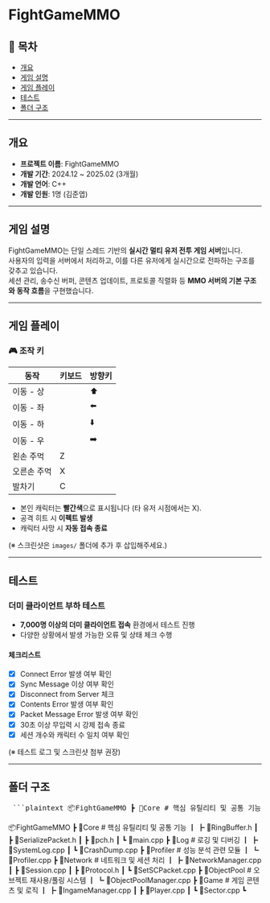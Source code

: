 # FightGameMMO

## 📌 목차
- [개요](#개요)
- [게임 설명](#게임-설명)
- [게임 플레이](#게임-플레이)
- [테스트](#테스트)
- [폴더 구조](#폴더-구조)

---

## 개요
- **프로젝트 이름**: FightGameMMO  
- **개발 기간**: 2024.12 ~ 2025.02 (3개월)  
- **개발 언어**: C++  
- **개발 인원**: 1명 (김준엽)

---

## 게임 설명
FightGameMMO는 단일 스레드 기반의 **실시간 멀티 유저 전투 게임 서버**입니다.  
사용자의 입력을 서버에서 처리하고, 이를 다른 유저에게 실시간으로 전파하는 구조를 갖추고 있습니다.  
세션 관리, 송수신 버퍼, 콘텐츠 업데이트, 프로토콜 직렬화 등 **MMO 서버의 기본 구조와 동작 흐름**을 구현했습니다.

---

## 게임 플레이

### 🎮 조작 키
| 동작         | 키보드 | 방향키 |
|--------------|--------|--------|
| 이동 - 상     |        | ⬆️     |
| 이동 - 좌     |        | ⬅️     |
| 이동 - 하     |        | ⬇️     |
| 이동 - 우     |        | ➡️     |
| 왼손 주먹     | Z      |        |
| 오른손 주먹   | X      |        |
| 발차기        | C      |        |

- 본인 캐릭터는 **빨간색**으로 표시됩니다 (타 유저 시점에서는 X).
- 공격 히트 시 **이펙트 발생**
- 캐릭터 사망 시 **자동 접속 종료**

(※ 스크린샷은 `images/` 폴더에 추가 후 삽입해주세요.)

---

## 테스트

### 더미 클라이언트 부하 테스트
- **7,000명 이상의 더미 클라이언트 접속** 환경에서 테스트 진행
- 다양한 상황에서 발생 가능한 오류 및 상태 체크 수행

#### 체크리스트
- [x] Connect Error 발생 여부 확인
- [x] Sync Message 이상 여부 확인
- [x] Disconnect from Server 체크
- [x] Contents Error 발생 여부 확인
- [x] Packet Message Error 발생 여부 확인
- [x] 30초 이상 무입력 시 강제 접속 종료
- [x] 세션 개수와 캐릭터 수 일치 여부 확인

(※ 테스트 로그 및 스크린샷 첨부 권장)

---

## 폴더 구조
<pre> ```plaintext 📦FightGameMMO ┣ 📂Core # 핵심 유틸리티 및 공통 기능 ┃ ┣ 📜RingBuffer.h ┃ ┣ 📜SerializePacket.h ┃ ┣ 📜pch.h ┃ ┗ 📜main.cpp ┣ 📂Log # 로깅 및 디버깅 ┃ ┣ 📜SystemLog.cpp ┃ ┗ 📜CrashDump.cpp ┣ 📂Profiler # 성능 분석 관련 모듈 ┃ ┗ 📜Profiler.cpp ┣ 📂Network # 네트워크 및 세션 처리 ┃ ┣ 📜NetworkManager.cpp ┃ ┣ 📜Session.cpp ┃ ┣ 📜Protocol.h ┃ ┗ 📜SetSCPacket.cpp ┣ 📂ObjectPool # 오브젝트 재사용/풀링 시스템 ┃ ┗ 📜ObjectPoolManager.cpp ┣ 📂Game # 게임 콘텐츠 및 로직 ┃ ┣ 📜IngameManager.cpp ┃ ┣ 📜Player.cpp ┃ ┗ 📜Sector.cpp ``` </pre>

📦FightGameMMO 
┣ 📂Core # 핵심 유틸리티 및 공통 기능
┃  ┣ 📜RingBuffer.h
┃  ┣ 📜SerializePacket.h
┃  ┣ 📜pch.h
┃  ┗ 📜main.cpp
┣ 📂Log # 로깅 및 디버깅
┃ ┣ 📜SystemLog.cpp
┃ ┗ 📜CrashDump.cpp
┣ 📂Profiler # 성능 분석 관련 모듈
┃ ┗ 📜Profiler.cpp
┣ 📂Network # 네트워크 및 세션 처리
┃ ┣ 📜NetworkManager.cpp
┃ ┣ 📜Session.cpp
┃ ┣ 📜Protocol.h
┃ ┗ 📜SetSCPacket.cpp
┣ 📂ObjectPool # 오브젝트 재사용/풀링 시스템
┃ ┗ 📜ObjectPoolManager.cpp
┣ 📂Game # 게임 콘텐츠 및 로직
┃ ┣ 📜IngameManager.cpp
┃ ┣ 📜Player.cpp
┃ ┗ 📜Sector.cpp
┗
